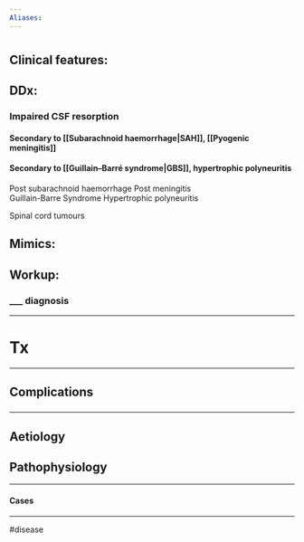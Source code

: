 ```yaml
---
Aliases:
---
```

# 
## Clinical features:
###
## DDx:
### Impaired CSF resorption
#### Secondary to [[Subarachnoid haemorrhage|SAH]], [[Pyogenic meningitis]]
#### Secondary to [[Guillain–Barré syndrome|GBS]], hypertrophic polyneuritis

Post subarachnoid haemorrhage Post meningitis  
Guillain-Barre Syndrome Hypertrophic polyneuritis

Spinal cord tumours
## Mimics:
###
## Workup:
### ___ diagnosis
---
# Tx

---
## Complications
###

---
## Aetiology
## Pathophysiology

---
#### Cases


---
#disease 